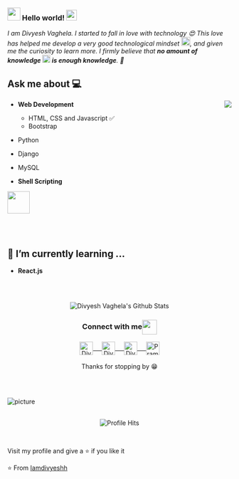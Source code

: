 ### <img src="https://github.com/Iamdivyeshh/Iamdivyeshh/blob/master/Assets/Hi.gif" width="29px"> Hello world!&nbsp;<img src="https://github.com/Iamdivyeshh/Iamdivyeshh/blob/master/Assets/Earth.gif" width="24px">
<em>I am Divyesh Vaghela. I started to fall in love with technology 😍 This love has helped me develop a very good technological mindset <img src="https://github.com/iamdivyeshh/iamdivyeshh/blob/master/Assets/PC.gif" height="20px"/>, and given me the curiosity to learn more. I firmly believe that **no amount of knowledge <img src="https://github.com/Iamdivyeshh/Iamdivyeshh/blob/master/Assets/Rocket.gif" height="18px"> is enough knowledge**. 🧠</em>
 <br/>
## Ask me about :computer: 

<img align="right" src="https://github.com/Iamdivyeshh/Iamdivyeshh/blob/master/Assets/Developer.gif"/>

- **Web Development**
	- HTML, CSS and Javascript :white_check_mark:
	- Bootstrap
 - Python
 - Django
 - MySQL
	
- **Shell Scripting**


<code><a href="https://www.python.org/" target="_blank"><img height="50" src="https://www.vectorlogo.zone/logos/python/python-ar21.svg"></a></code>

<br/><br/>

## 🌱 I’m currently learning ...
- **React.js**

<br/>
  <br/>



<p align="center">
<img align="center" src="https://github-readme-stats.vercel.app/api?username=Iamdivyeshh&&show_icons=true&theme=radical" alt="Divyesh Vaghela's Github Stats">
</p>  

<div align="center">
  <h3 align="center">Connect with me<img align="center" src="https://github.com/Iamdivyeshh/Iamdivyeshh/blob/master/Assets/Handshake.gif" height="33px" /></h3> 
</div>
<p align="center">
 <a href="https://in.linkedin.com/in/divyesh-vaghela-6778a8274" target="blank">
  <img align="center" alt="Divyesh Vaghela's LinkedIn" width="30px" src="https://www.vectorlogo.zone/logos/linkedin/linkedin-icon.svg" /> &nbsp; &nbsp;
 </a>
 <a href="https://www.instagram.com/_divyesh_vaghela_/" target="blank">
  <img align="center" alt="Divyesh Vaghela's Instagram" width="30px" src="https://www.vectorlogo.zone/logos/instagram/instagram-icon.svg" /> &nbsp; &nbsp;
 </a>
 <a href="https://twitter.com/iamdivyeshh" target="blank">
  <img align="center" alt="Divyesh Vaghela's Twitter" width="30px" src="https://www.vectorlogo.zone/logos/twitter/twitter-official.svg" /> &nbsp; &nbsp;
 </a>
 <a href="https://medium.com/@iamdivyeshv" target="blank">
  <img align="center" alt="Pramod's Twitter" width="30px" src="https://www.vectorlogo.zone/logos/medium/medium-tile.svg" />
 </a> 
  <br/>
  <br/>
  Thanks for stopping by 😁<br/>
</p>
<br />
<br />

![picture](https://raw.githubusercontent.com/saadeghi/saadeghi/master/dino.gif)
<br />
<br />

<p align="center"><img alt="Profile Hits" src="https://hits.seeyoufarm.com/api/count/incr/badge.svg?url=https%3A%2F%2Fgithub.com%2FIamdivyeshh%2F" /></p>
<br/>
<p>
Visit my profile and give a ⭐️ if you like it</p>

⭐️ From [Iamdivyeshh](https://github.com/Iamdivyeshh)
